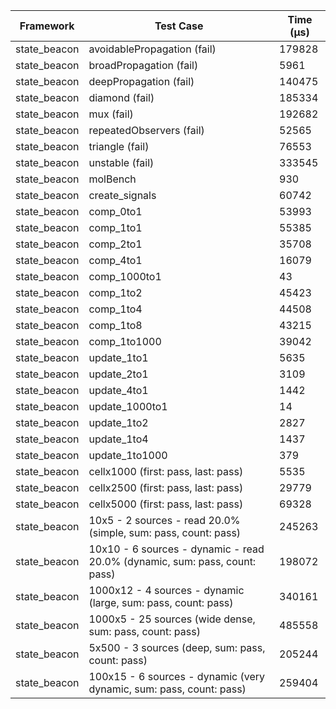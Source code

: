 | Framework | Test Case | Time (μs) |
| --- | --- | --- |
| state_beacon | avoidablePropagation (fail) | 179828 |
| state_beacon | broadPropagation (fail) | 5961 |
| state_beacon | deepPropagation (fail) | 140475 |
| state_beacon | diamond (fail) | 185334 |
| state_beacon | mux (fail) | 192682 |
| state_beacon | repeatedObservers (fail) | 52565 |
| state_beacon | triangle (fail) | 76553 |
| state_beacon | unstable (fail) | 333545 |
| state_beacon | molBench | 930 |
| state_beacon | create_signals | 60742 |
| state_beacon | comp_0to1 | 53993 |
| state_beacon | comp_1to1 | 55385 |
| state_beacon | comp_2to1 | 35708 |
| state_beacon | comp_4to1 | 16079 |
| state_beacon | comp_1000to1 | 43 |
| state_beacon | comp_1to2 | 45423 |
| state_beacon | comp_1to4 | 44508 |
| state_beacon | comp_1to8 | 43215 |
| state_beacon | comp_1to1000 | 39042 |
| state_beacon | update_1to1 | 5635 |
| state_beacon | update_2to1 | 3109 |
| state_beacon | update_4to1 | 1442 |
| state_beacon | update_1000to1 | 14 |
| state_beacon | update_1to2 | 2827 |
| state_beacon | update_1to4 | 1437 |
| state_beacon | update_1to1000 | 379 |
| state_beacon | cellx1000 (first: pass, last: pass) | 5535 |
| state_beacon | cellx2500 (first: pass, last: pass) | 29779 |
| state_beacon | cellx5000 (first: pass, last: pass) | 69328 |
| state_beacon | 10x5 - 2 sources - read 20.0% (simple, sum: pass, count: pass) | 245263 |
| state_beacon | 10x10 - 6 sources - dynamic - read 20.0% (dynamic, sum: pass, count: pass) | 198072 |
| state_beacon | 1000x12 - 4 sources - dynamic (large, sum: pass, count: pass) | 340161 |
| state_beacon | 1000x5 - 25 sources (wide dense, sum: pass, count: pass) | 485558 |
| state_beacon | 5x500 - 3 sources (deep, sum: pass, count: pass) | 205244 |
| state_beacon | 100x15 - 6 sources - dynamic (very dynamic, sum: pass, count: pass) | 259404 |
